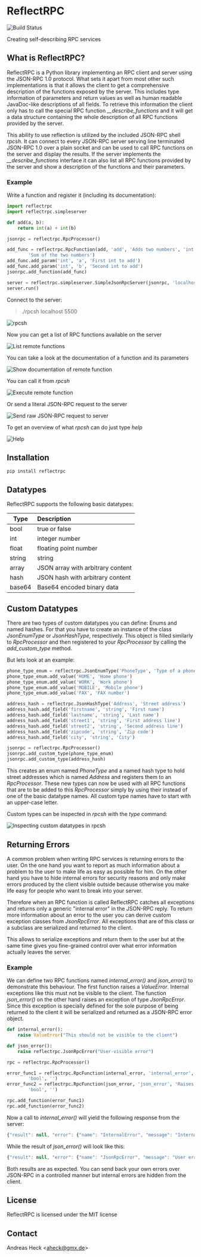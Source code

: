 # ReflectRPC #

![Build Status](https://travis-ci.org/aheck/reflectrpc.svg?branch=master)

Creating self-describing RPC services

## What is ReflectRPC? ##

ReflectRPC is a Python library implementing an RPC client and server using the JSON-RPC 1.0 protocol. What sets it apart from most other such implementations is that it allows the client to get a comprehensive description of the functions exposed by the server. This includes type information of parameters and return values as well as human readable JavaDoc-like descriptions of all fields. To retrieve this information the client only has to call the special RPC function *\_\_describe\_functions* and it will get a data structure containing the whole description of all RPC functions provided by the server.

This ability to use reflection is utilized by the included JSON-RPC shell *rpcsh*. It can connect to every JSON-RPC server serving line terminated JSON-RPC 1.0 over a plain socket and can be used to call RPC functions on the server and display the results. If the server implements the *\_\_describe\_functions* interface it can also list all RPC functions provided by the server and show a description of the functions and their parameters.

### Example ###

Write a function and register it (including its documentation):
```python
import reflectrpc
import reflectrpc.simpleserver

def add(a, b):
    return int(a) + int(b)

jsonrpc = reflectrpc.RpcProcessor()

add_func = reflectrpc.RpcFunction(add, 'add', 'Adds two numbers', 'int',
        'Sum of the two numbers')
add_func.add_param('int', 'a', 'First int to add')
add_func.add_param('int', 'b', 'Second int to add')
jsonrpc.add_function(add_func)

server = reflectrpc.simpleserver.SimpleJsonRpcServer(jsonrpc, 'localhost', 5500)
server.run()
```

Connect to the server:
> ./rpcsh localhost 5500

![rpcsh](/pics/intro.png)

Now you can get a list of RPC functions available on the server

![List remote functions](/pics/list.png)

You can take a look at the documentation of a function and its parameters

![Show documentation of remote function](/pics/doc.png)

You can call it from *rpcsh*

![Execute remote function](/pics/exec.png)

Or send a literal JSON-RPC request to the server

![Send raw JSON-RPC request to server](/pics/raw.png)

To get an overview of what *rpcsh* can do just type *help*

![Help](/pics/help.png)

## Installation ##

```shell
pip install reflectrpc
```

## Datatypes ##

ReflectRPC supports the following basic datatypes:

|Type   |Description                        |
|-------|:----------------------------------|
|bool   | true or false                     |
|int    | integer number                    |
|float  | floating point number             |
|string | string                            |
|array  | JSON array with arbitrary content |
|hash   | JSON hash with arbitrary content  |
|base64 | Base64 encoded binary data        |

## Custom Datatypes ##

There are two types of custom datatypes you can define: Enums and named hashes.
For that you have to create an instance of the class *JsonEnumType* or
*JsonHashType*, respectively. This object is filled similarly to *RpcProcessor*
and then registered to your *RpcProcessor* by calling the *add_custom_type*
method.

But lets look at an example:

```python
phone_type_enum = reflectrpc.JsonEnumType('PhoneType', 'Type of a phone number')
phone_type_enum.add_value('HOME', 'Home phone')
phone_type_enum.add_value('WORK', 'Work phone')
phone_type_enum.add_value('MOBILE', 'Mobile phone')
phone_type_enum.add_value('FAX', 'FAX number')

address_hash = reflectrpc.JsonHashType('Address', 'Street address')
address_hash.add_field('firstname', 'string', 'First name')
address_hash.add_field('lastname', 'string', 'Last name')
address_hash.add_field('street1', 'string', 'First address line')
address_hash.add_field('street2', 'string', 'Second address line')
address_hash.add_field('zipcode', 'string', 'Zip code')
address_hash.add_field('city', 'string', 'City')

jsonrpc = reflectrpc.RpcProcessor()
jsonrpc.add_custom_type(phone_type_enum)
jsonrpc.add_custom_type(address_hash)
```

This creates an enum named *PhoneType* and a named hash type to hold street
addresses which is named *Address* and registers them to an *RpcProcessor*.
These new types can now be used with all RPC functions that are to be added
to this *RpcProcessor* simply by using their instead of one of the basic
datatype names. All custom type names have to start with an upper-case letter.

Custom types can be inspected in *rpcsh* with the *type* command:

![Inspecting custom datatypes in rpcsh](/pics/customtypes.png)

## Returning Errors ##

A common problem when writing RPC services is returning errors to the user. On
the one hand you want to report as much information about a problem to the
user to make life as easy as possible for him. On the other hand you have to
hide internal errors for security reasons and only make errors produced by the
client visible outside because otherwise you make life easy for people who want
to break into your server.

Therefore when an RPC function is called ReflectRPC catches all exceptions and
returns only a generic "internal error" in the JSON-RPC reply. To return more
information about an error to the user you can derive custom exception classes
from *JsonRpcError*. All exceptions that are of this class or a subclass
are serialized and returned to the client.

This allows to serialize exceptions and return them to the user but at the
same time gives you fine-grained control over what error information actually
leaves the server.

### Example ###

We can define two RPC functions named *internal_error()* and *json_error()* to
demonstrate this behaviour. The first function raises a *ValueError*. Internal
exceptions like this must not be visible to the client. The function
*json_error()* on the other hand raises an exception of type *JsonRpcError*.
Since this exception is specially defined for the sole purpose of being
returned to the client it will be serialized and returned as a JSON-RPC error
object.

```python
def internal_error():
    raise ValueError("This should not be visible to the client")

def json_error():
    raise reflectrpc.JsonRpcError("User-visible error")

rpc = reflectrpc.RpcProcessor()

error_func1 = reflectrpc.RpcFunction(internal_error, 'internal_error', 'Produces internal error',
        'bool', '')
error_func2 = reflectrpc.RpcFunction(json_error, 'json_error', 'Raises JsonRpcError',
        'bool', '')

rpc.add_function(error_func1)
rpc.add_function(error_func2)
```

Now a call to *internal_error()* will yield the following response from the
server:

```javascript
{"result": null, "error": {"name": "InternalError", "message": "Internal error"}, "id": 1}
```

While the result of *json_error()* will look like this:

```javascript
{"result": null, "error": {"name": "JsonRpcError", "message": "User error"}, "id": 2}
```

Both results are as expected. You can send back your own errors over JSON-RPC in
a controlled manner but internal errors are hidden from the client.

## License ##

ReflectRPC is licensed under the MIT license

## Contact ##

Andreas Heck <<aheck@gmx.de>>
